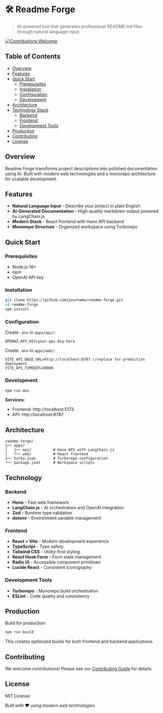 # 🛠️ Readme Forge

> AI-powered tool that generates professional README.md files through natural language input

[![Contributions Welcome](https://img.shields.io/badge/contributions-welcome-blue)](CONTRIBUTING.md)

## Table of Contents

- [Overview](#overview)
- [Features](#features)
- [Quick Start](#quick-start)
  - [Prerequisites](#prerequisites)
  - [Installation](#installation)
  - [Configuration](#configuration)
  - [Development](#development)
- [Architecture](#architecture)
- [Technology Stack](#technology-stack)
  - [Backend](#backend)
  - [Frontend](#frontend)
  - [Development Tools](#development-tools)
- [Production](#production)
- [Contributing](#contributing)
- [License](#license)

## Overview

Readme Forge transforms project descriptions into polished documentation using AI. Built with modern web technologies and a monorepo architecture for scalable development.

## Features

- **Natural Language Input** - Describe your project in plain English
- **AI-Generated Documentation** - High-quality markdown output powered by LangChain.js
- **Modern Stack** - React frontend with Hono API backend
- **Monorepo Structure** - Organized workspace using Turborepo

## Quick Start

### Prerequisites

- Node.js 18+
- npm
- OpenAI API key

### Installation

```bash
git clone https://github.com/yourname/readme-forge.git
cd readme-forge
npm install
```

### Configuration

Create `.env` in `apps/api/`:

```env
OPENAI_API_KEY=your-api-key-here
```

Create `.env` in `apps/web/`:

```env
VITE_API_BASE_URL=http://localhost:8787 //replace for production deployment
VITE_API_TIMEOUT=30000
```

### Development

```bash
npm run dev
```

**Services:**

- Frontend: http://localhost:5173
- API: http://localhost:8787

## Architecture

```
readme-forge/
├── apps/
│   ├── api/          # Hono API with LangChain.js
│   └── web/          # React frontend
├── turbo.json        # Turborepo configuration
└── package.json      # Workspace scripts
```

## Technology

### Backend

- **Hono** - Fast web framework
- **LangChain.js** - AI orchestration and OpenAI integration
- **Zod** - Runtime type validation
- **dotenv** - Environment variable management

### Frontend

- **React + Vite** - Modern development experience
- **TypeScript** - Type safety
- **Tailwind CSS** - Utility-first styling
- **React Hook Form** - Form state management
- **Radix UI** - Accessible component primitives
- **Lucide React** - Consistent iconography

### Development Tools

- **Turborepo** - Monorepo build orchestration
- **ESLint** - Code quality and consistency

## Production

Build for production:

```bash
npm run build
```

This creates optimized builds for both frontend and backend applications.

## Contributing

We welcome contributions! Please see our [Contributing Guide](CONTRIBUTING.md) for details.

## License

MIT License

_Built with ❤️ using modern web technologies_
